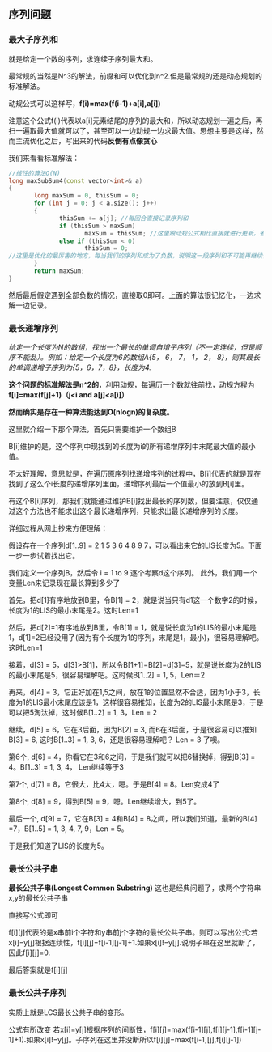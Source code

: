 ## 序列问题

### 最大子序列和

就是给定一个数的序列，求连续子序列最大和。

最常规的当然是N^3的解法，前缀和可以优化到n^2.但是最常规的还是动态规划的标准解法。

动规公式可以这样写，**f(i)=max(f(i-1)+a[i],a[i])**

注意这个公式f(i)代表以a[i]元素结尾的序列的最大和，所以动态规划一遍之后，再扫一遍取最大值就可以了，甚至可以一边动规一边求最大值。思想主要是这样，然而主流优化之后，写出来的代码**反倒有点像贪心**

我们来看看标准解法：
``` c++
//线性的算法O(N)
long maxSubSum4(const vector<int>& a)
{
       long maxSum = 0, thisSum = 0;
       for (int j = 0; j < a.size(); j++)
       {
              thisSum += a[j]; //每回合直接记录序列和
              if (thisSum > maxSum)
                     maxSum = thisSum; //这里跟动规公式相比直接就进行更新，省去了最后再扫一遍的步骤
              else if (thisSum < 0)
                     thisSum = 0;
//这里是优化的最厉害的地方，每当我们的序列和成为了负数，说明这一段序列和不可能再继续使用了，只能重新开一断序列。所以从0开始，说明这段已经成为负数的序列抛弃完全不用
       }
       return maxSum;
}

```

然后最后假定遇到全部负数的情况，直接取0即可。上面的算法很记忆化，一边求解一边记录。


### 最长递增序列
*给定一个长度为N的数组，找出一个最长的单调自增子序列（不一定连续，但是顺序不能乱）。例如：给定一个长度为6的数组A{5， 6， 7， 1， 2， 8}，则其最长的单调递增子序列为{5，6，7，8}，长度为4.*

**这个问题的标准解法是n^2的**，利用动规，每遍历一个数就往前找，动规方程为 **f[i]=max(f[j]+1)（j<i and a[j]<a[i]）**

**然而确实是存在一种算法能达到O(nlogn)的复杂度。**

这里就介绍一下那个算法，首先只需要维护一个数组B

B[i]维护的是，这个序列中现找到的长度为i的所有递增序列中末尾最大值的最小值。

不太好理解，意思就是，在遍历原序列找递增序列的过程中，B[i]代表的就是现在找到了这么个i长度的递增序列里面，递增序列最后一个值最小的放到B[i]里。

有这个B[i]序列，那我们就能通过维护B[i]找出最长的序列数，但要注意，仅仅通过这个方法也不能求出这个最长递增序列，只能求出最长递增序列的长度。

详细过程从网上抄来方便理解：

假设存在一个序列d[1..9] = 2 1 5 3 6 4 8 9 7，可以看出来它的LIS长度为5。下面一步一步试着找出它。

我们定义一个序列B，然后令 i = 1 to 9 逐个考察d这个序列。
此外，我们用一个变量Len来记录现在最长算到多少了

首先，把d[1]有序地放到B里，令B[1] = 2，就是说当只有d1这一个数字2的时候，长度为1的LIS的最小末尾是2。这时Len=1

然后，把d[2]=1有序地放到B里，令B[1] = 1，就是说长度为1的LIS的最小末尾是1，d[1]=2已经没用了(因为有个长度为1的序列，末尾是1，最小)，很容易理解吧。这时Len=1

接着，d[3] = 5，d[3]>B[1]，所以令B[1+1]=B[2]=d[3]=5，就是说长度为2的LIS的最小末尾是5，很容易理解吧。这时候B[1..2] = 1, 5，Len＝2

再来，d[4] = 3，它正好加在1,5之间，放在1的位置显然不合适，因为1小于3，长度为1的LIS最小末尾应该是1，这样很容易推知，长度为2的LIS最小末尾是3，于是可以把5淘汰掉，这时候B[1..2] = 1, 3，Len = 2

继续，d[5] = 6，它在3后面，因为B[2] = 3, 而6在3后面，于是很容易可以推知B[3] = 6, 这时B[1..3] = 1, 3, 6，还是很容易理解吧？ Len = 3 了噢。

第6个, d[6] = 4，你看它在3和6之间，于是我们就可以把6替换掉，得到B[3] = 4。B[1..3] = 1, 3, 4， Len继续等于3

第7个, d[7] = 8，它很大，比4大，嗯。于是B[4] = 8。Len变成4了

第8个, d[8] = 9，得到B[5] = 9，嗯。Len继续增大，到5了。

最后一个, d[9] = 7，它在B[3] = 4和B[4] = 8之间，所以我们知道，最新的B[4] =7，B[1..5] = 1, 3, 4, 7, 9，Len = 5。

于是我们知道了LIS的长度为5。


### 最长公共子串
**最长公共子串(Longest Common Substring)**
这也是经典问题了，求两个字符串x,y的最长公共子串

直接写公式即可

f[i][j]代表的是x串前i个字符和y串前j个字符的最长公共子串。则可以写出公式:若x[i]=y[j]根据连续性，f[i][j]=f[i-1][j-1]+1.如果x[i]!=y[j].说明子串在这里就断了，因此f[i][j]=0.

最后答案就是f[i][j]

### 最长公共子序列
实质上就是LCS最长公共子串的变形。

公式有所改变
若x[i]=y[j]根据序列的间断性，f[i][j]=max(f[i-1][j],f[i][j-1],f[i-1][j-1]+1).如果x[i]!=y[j]。子序列在这里并没断所以f[i][j]=max(f[i-1][j],f[i][j-1])
